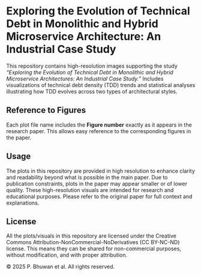 # Exploring the Evolution of Technical Debt in Monolithic and Hybrid Microservice Architecture: An Industrial Case Study

This repository contains high-resolution images supporting the study *“Exploring the Evolution of Technical Debt in Monolithic and Hybrid Microservice Architectures: An Industrial Case Study.”* Includes visualizations of technical debt density (TDD) trends and statistical analyses illustrating how TDD evolves across two types of architectural styles.

## Reference to Figures
Each plot file name includes the **Figure number** exactly as it appears in the research paper. This allows easy reference to the corresponding figures in the paper.

## Usage
The plots in this repository are provided in high resolution to enhance clarity and readability beyond what is possible in the main paper. Due to publication constraints, plots in the paper may appear smaller or of lower quality. These high-resolution visuals are intended for research and educational purposes. Please refer to the original paper for full context and explanations.

## License
All the plots/visuals in this repository are licensed under the Creative Commons Attribution-NonCommercial-NoDerivatives (CC BY-NC-ND) license. This means they can be shared for non-commercial purposes, without modification, and with proper attribution.

© 2025 P. Bhuwan et al. All rights reserved.
